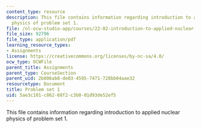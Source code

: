 ```yaml
---
content_type: resource
description: This file contains information regarding introduction to applied nuclear
  physics of problem set 1.
file: /ol-ocw-studio-app/courses/22-02-introduction-to-applied-nuclear-physics-spring-2012/5ae3c101c86268f2c3b001d93de52ef5_MIT22_02S12_pset1.pdf
file_size: 92796
file_type: application/pdf
learning_resource_types:
- Assignments
license: https://creativecommons.org/licenses/by-nc-sa/4.0/
ocw_type: OCWFile
parent_title: Assignments
parent_type: CourseSection
parent_uid: 2b806ab8-de03-4595-7471-728bb04aae32
resourcetype: Document
title: Problem set 1
uid: 5ae3c101-c862-68f2-c3b0-01d93de52ef5
---
```

This file contains information regarding introduction to applied nuclear physics of problem set 1.